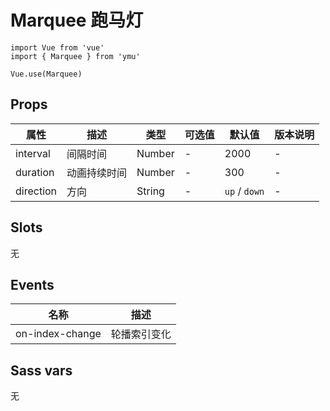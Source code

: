 # Marquee 跑马灯

```JS
import Vue from 'vue'
import { Marquee } from 'ymu'

Vue.use(Marquee)
```

## Props

| 属性 | 描述 | 类型 | 可选值 | 默认值 | 版本说明 |
| - | - | - | - | - | - |
| interval | 间隔时间 | Number | - | 2000 | - |
| duration | 动画持续时间 | Number | - | 300 | - |
| direction | 方向 | String | - | `up` / `down` | - |

## Slots

无

## Events

| 名称 | 描述 |
| :-: | :-: |
| on-index-change | 轮播索引变化 |

## Sass vars

无